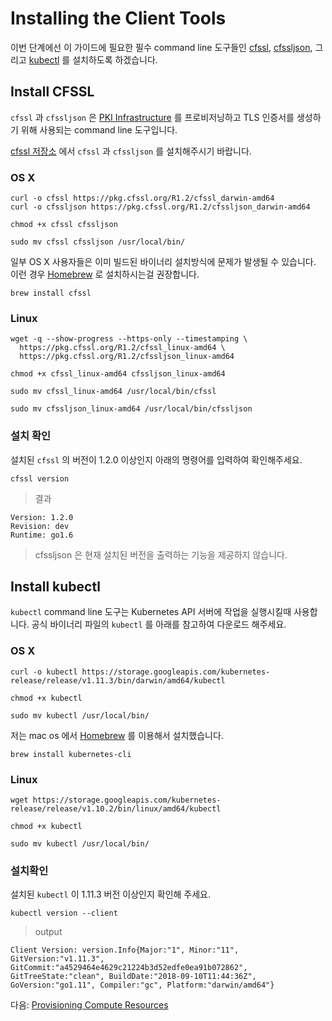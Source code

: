 # Installing the Client Tools

이번 단계에선 이 가이드에 필요한 필수 command line 도구들인 [cfssl](https://github.com/cloudflare/cfssl), [cfssljson](https://github.com/cloudflare/cfssl), 그리고 [kubectl](https://kubernetes.io/docs/tasks/tools/install-kubectl) 를 설치하도록 하겠습니다.
 
## Install CFSSL

`cfssl` 과 `cfssljson` 은 [PKI Infrastructure](https://en.wikipedia.org/wiki/Public_key_infrastructure) 를 프로비저닝하고 TLS 인증서를 생성하기 위해 사용되는 command line 도구입니다.  

[cfssl 저장소](https://pkg.cfssl.org) 에서 `cfssl` 과 `cfssljson` 를 설치해주시기 바랍니다.  

### OS X

```
curl -o cfssl https://pkg.cfssl.org/R1.2/cfssl_darwin-amd64
curl -o cfssljson https://pkg.cfssl.org/R1.2/cfssljson_darwin-amd64
```

```
chmod +x cfssl cfssljson
```

```
sudo mv cfssl cfssljson /usr/local/bin/
```

일부 OS X 사용자들은 이미 빌드된 바이너리 설치방식에 문제가 발생될 수 있습니다. 이런 경우 [Homebrew](https://brew.sh) 로 설치하시는걸 권장합니다.

```
brew install cfssl
```

### Linux

```
wget -q --show-progress --https-only --timestamping \
  https://pkg.cfssl.org/R1.2/cfssl_linux-amd64 \
  https://pkg.cfssl.org/R1.2/cfssljson_linux-amd64
```

```
chmod +x cfssl_linux-amd64 cfssljson_linux-amd64
```

```
sudo mv cfssl_linux-amd64 /usr/local/bin/cfssl
```

```
sudo mv cfssljson_linux-amd64 /usr/local/bin/cfssljson
```

### 설치 확인

설치된 `cfssl` 의 버전이 1.2.0 이상인지 아래의 명령어를 입력하여 확인해주세요.

```
cfssl version
```

> 결과

```
Version: 1.2.0
Revision: dev
Runtime: go1.6
```

> cfssljson 은 현재 설치된 버전을 출력하는 기능을 제공하지 않습니다.

## Install kubectl

`kubectl` command line 도구는 Kubernetes API 서버에 작업을 실행시킬때 사용합니다. 공식 바이너리 파일의 `kubectl` 를 아래를 참고하여 다운로드 해주세요.

### OS X

```
curl -o kubectl https://storage.googleapis.com/kubernetes-release/release/v1.11.3/bin/darwin/amd64/kubectl
```

```
chmod +x kubectl
```

```
sudo mv kubectl /usr/local/bin/
```

저는 mac os 에서 [Homebrew](https://brew.sh) 를 이용해서 설치했습니다.

```
brew install kubernetes-cli
```

### Linux

```
wget https://storage.googleapis.com/kubernetes-release/release/v1.10.2/bin/linux/amd64/kubectl
```

```
chmod +x kubectl
```

```
sudo mv kubectl /usr/local/bin/
```

### 설치확인

설치된 `kubectl` 이 1.11.3 버전 이상인지 확인해 주세요.

```
kubectl version --client
```

> output

```
Client Version: version.Info{Major:"1", Minor:"11", GitVersion:"v1.11.3", GitCommit:"a4529464e4629c21224b3d52edfe0ea91b072862", GitTreeState:"clean", BuildDate:"2018-09-10T11:44:36Z", GoVersion:"go1.11", Compiler:"gc", Platform:"darwin/amd64"}
```

다음: [Provisioning Compute Resources](03-compute-resources.md)
